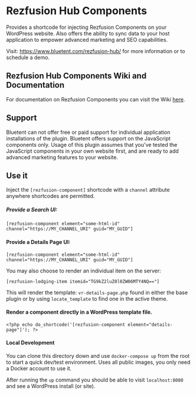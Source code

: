 # Rezfusion Hub Components

Provides a shortcode for injecting Rezfusion Components on your WordPress website. Also offers the ability to sync data to your host application to empower advanced marketing and SEO capabilities.

Visit: https://www.bluetent.com/rezfusion-hub/ for more information or to schedule a demo.

## Rezfusion Hub Components Wiki and Documentation

For documentation on Rezfusion Components you can visit the Wiki [here](https://github.com/bluetent/rezfusion-demo-components/wiki).

## Support

Bluetent can not offer free or paid support for individual application installations of the plugin. Bluetent offers support on the JavaScript components only. Usage of this plugin assumes that you've tested the JavaScript components in your own website first, and are ready to add advanced marketing features to your website.

## Use it

Inject the `[rezfusion-component]` shortcode with a `channel` attribute anywhere shortcodes are permitted.

##### Provide a Search UI:

`[rezfusion-component element="some-html-id" channel="https://MY_CHANNEL_URI" guid="MY_GUID"]`

#### Provide a Details Page UI:

`[rezfusion-component element="some-html-id" channel="https://MY_CHANNEL_URI" guid="MY_GUID"]`

You may also choose to render an individual item on the server:

`[rezfusion-lodging-item itemid="TG9kZ2luZ0l0ZW06MTY4NQ=="]`

This will render the template: `vr-details-page.php` found in either the base plugin or by using `locate_template`
to find one in the active theme.

#### Render a component directly in a WordPress template file.

`<?php echo do_shortcode('[rezfusion-component element="details-page"]'); ?>`

#### Local Development

You can clone this directory down and use `docker-compose up` from the root to start a quick dev/test environment. Uses
all public images, you only need a Docker account to use it.

After running the `up` command you should be able to visit `localhost:8080` and see a WordPress install (or site).
